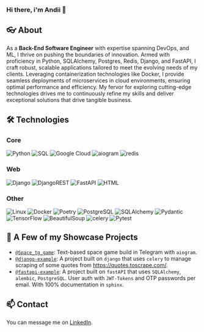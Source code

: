 ### Hi there, i'm Andii 👋

## 👓 About
As a **Back-End Software Engineer** with expertise spanning DevOps, and ML, I thrive on pushing the boundaries of innovation. Armed with proficiency in Python, SQLAlchemy, Postgres, Redis, Django, and FastAPI, I craft robust, scalable applications tailored to meet the evolving needs of my clients. Leveraging containerization technologies like Docker, I provide seamless deployments of microservices in cloud environments, ensuring optimal performance and efficiency. My fervor for exploring cutting-edge technologies drives me to continuously refine my skills and deliver exceptional solutions that drive tangible business.


## 🛠️ Technologies
### Core
![Python](https://img.shields.io/badge/-Python-EEE?&logo=Python)
![SQL](https://img.shields.io/badge/-SQL-EEE?&logo=SQL)
![Google Cloud](https://img.shields.io/badge/-GoogleCloud-EEE?&logo=GoogleCloud)
![aiogram](https://img.shields.io/badge/-aiogram-EEE?&logo=aiogram)
![redis](https://img.shields.io/badge/-redis-EEE?&logo=redis)

### Web
![Django](https://img.shields.io/badge/-Django-EEE?&logo=Django)
![DjangoREST](https://img.shields.io/badge/-DjangoREST-EEE?&logo=DjangoREST)
![FastAPI](https://img.shields.io/badge/-FastAPI-EEE?&logo=FastAPI)
![HTML](https://img.shields.io/badge/-HTML-EEE?&logo=HTML)

### Other
![Linux](https://img.shields.io/badge/-Linux-EEE?&logo=Linux)
![Docker](https://img.shields.io/badge/-Docker-EEE?&logo=Docker)
![Poetry](https://img.shields.io/badge/-Poetry-EEE?&logo=Poetry)
![PostgreSQL](https://img.shields.io/badge/-PostgreSQL-EEE?&logo=PostgreSQL)
![SQLAlchemy](https://img.shields.io/badge/-SQLAlchemy-EEE?&logo=SQLAlchemy)
![Pydantic](https://img.shields.io/badge/-Pydantic-EEE?&logo=Pydantic)
![TensorFlow](https://img.shields.io/badge/-TensorFlow-EEE?&logo=TensorFlow)
![BeautifulSoup](https://img.shields.io/badge/-BeautifulSoup-EEE?&logo=BeautifulSoup)
![celery](https://img.shields.io/badge/-celery-EEE?&logo=celery)
![Pytest](https://img.shields.io/badge/-Pytest-EEE?&logo=Pytest)


## 🔭 A Few of my Showcase Projects
- [`@Space_tg_game`](https://github.com/filiurskyi/Space_tg_game): Text-based space game build in Telegram with `aiogram`.
- [`@django-example`](https://github.com/filiurskyi/django-example): A project built on `django` that uses `celery` to manage scraping of some quotes from https://quotes.toscrape.com/.
- [`@fastapi-example`](https://github.com/filiurskyi/fastapi-example): A project built on `fastAPI` that uses `SQLAlchemy`, `alembic`, `PostgreSQL`. User auth with `JWT-Tokens` and OTP passwords per email. With 100% documentation in `sphinx`.


## 📫 Contact
You can message me on [LinkedIn](https://www.linkedin.com/in/andrii-filiurskyi).



<!--
**filiurskyi/filiurskyi** is a ✨ _special_ ✨ repository because its `README.md` (this file) appears on your GitHub profile.

Here are some ideas to get you started:

- 🔭 I’m currently working on ...
- 🌱 I’m currently learning ...
- 👯 I’m looking to collaborate on ...
- 🤔 I’m looking for help with ...
- 💬 Ask me about ...
- 📫 How to reach me: ...
- 😄 Pronouns: ...
- ⚡ Fun fact: ...
-->

